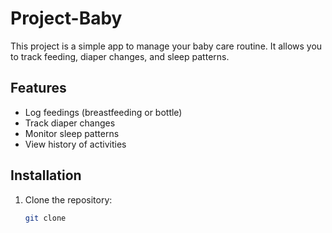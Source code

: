 # Project-Baby
This project is a simple app to manage your baby care routine. It allows you to track feeding, diaper changes, and sleep patterns.

## Features
- Log feedings (breastfeeding or bottle)
- Track diaper changes
- Monitor sleep patterns
- View history of activities

## Installation
1. Clone the repository:
   ```bash
   git clone
